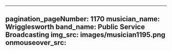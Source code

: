 ------
pagination_pageNumber: 1170
musician_name: Wrigglesworth
band_name: Public Service Broadcasting
img_src: images/musician1195.png
onmouseover_src: 
------